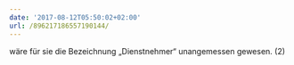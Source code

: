 ```yaml
---
date: '2017-08-12T05:50:02+02:00'
url: /896217186557190144/
---
```

wäre für sie die Bezeichnung „Dienstnehmer“ unangemessen gewesen. (2)
